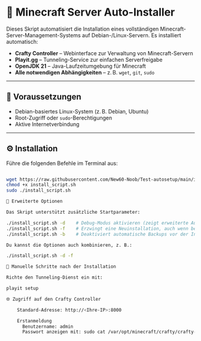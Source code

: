 # 🧱 Minecraft Server Auto-Installer

Dieses Skript automatisiert die Installation eines vollständigen Minecraft-Server-Management-Systems auf Debian-/Linux-Servern. Es installiert automatisch:

- **Crafty Controller** – Webinterface zur Verwaltung von Minecraft-Servern  
- **Playit.gg** – Tunneling-Service zur einfachen Serverfreigabe  
- **OpenJDK 21** – Java-Laufzeitumgebung für Minecraft  
- **Alle notwendigen Abhängigkeiten** – z. B. `wget`, `git`, `sudo`

---

## 🚀 Voraussetzungen

- Debian-basiertes Linux-System (z. B. Debian, Ubuntu)  
- Root-Zugriff oder `sudo`-Berechtigungen  
- Aktive Internetverbindung  

---

## ⚙️ Installation

Führe die folgenden Befehle im Terminal aus:

```bash

wget https://raw.githubusercontent.com/New60-Noob/Test-autosetup/main/install_script.sh
chmod +x install_script.sh
sudo ./install_script.sh

🔧 Erweiterte Optionen

Das Skript unterstützt zusätzliche Startparameter:

./install_script.sh -d    # Debug-Modus aktivieren (zeigt erweiterte Ausgaben)
./install_script.sh -f    # Erzwingt eine Neuinstallation, auch wenn bereits etwas installiert ist
./install_script.sh -b    # Deaktiviert automatische Backups vor der Installation

Du kannst die Optionen auch kombinieren, z. B.:

./install_script.sh -d -f

🧾 Manuelle Schritte nach der Installation

Richte den Tunneling-Dienst ein mit:

playit setup

🌐 Zugriff auf den Crafty Controller

    Standard-Adresse: http://<Ihre-IP>:8000

    Erstanmeldung
      Benutzername: admin
      Passwort anzeigen mit: sudo cat /var/opt/minecraft/crafty/crafty-4/app/config/default-creds.txt
